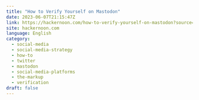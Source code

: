 ```yaml
---
title: "How to Verify Yourself on Mastodon"
date: 2023-06-07T21:15:47Z
link: https://hackernoon.com/how-to-verify-yourself-on-mastodon?source=rss&utm_medium=RSS&utm_source=news.12bit.vn
site: hackernoon.com
language: English
category:
  - social-media
  - social-media-strategy
  - how-to
  - twitter
  - mastodon
  - social-media-platforms
  - the-markup
  - verification
draft: false
---
```

